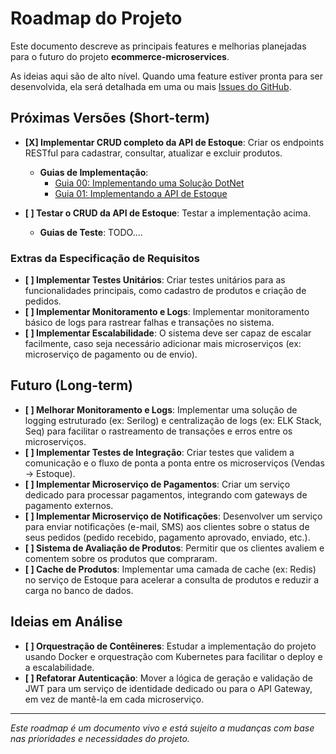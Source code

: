 # Roadmap do Projeto

Este documento descreve as principais features e melhorias planejadas para o futuro do projeto **ecommerce-microservices**.

As ideias aqui são de alto nível. Quando uma feature estiver pronta para ser desenvolvida, ela será detalhada em uma ou mais [Issues do GitHub](https://github.com/heviane/ecommerce-microservices/issues).

## Próximas Versões (Short-term)

- **[X] Implementar CRUD completo da API de Estoque**: Criar os endpoints RESTful para cadastrar, consultar, atualizar e excluir produtos.
  - **Guias de Implementação**:
    - [Guia 00: Implementando uma Solução DotNet](./guides/plans/00-implementacao-solucao-dotnet.md)
    - [Guia 01: Implementando a API de Estoque](./guides/01-implementando-api-estoque.md)

- **[ ] Testar o CRUD da API de Estoque**: Testar a implementação acima.
  - **Guias de Teste**: TODO....

### Extras da Especificação de Requisitos

- **[ ] Implementar Testes Unitários**: Criar testes unitários para as funcionalidades principais, como cadastro de produtos e criação de pedidos.
- **[ ] Implementar Monitoramento e Logs**: Implementar monitoramento básico de logs para rastrear falhas e transações no sistema.
- **[ ] Implementar Escalabilidade**: O sistema deve ser capaz de escalar facilmente, caso seja necessário adicionar mais microserviços (ex: microserviço de pagamento ou de envio).

## Futuro (Long-term)

- **[ ] Melhorar Monitoramento e Logs**: Implementar uma solução de logging estruturado (ex: Serilog) e centralização de logs (ex: ELK Stack, Seq) para facilitar o rastreamento de transações e erros entre os microserviços.
- **[ ] Implementar Testes de Integração**: Criar testes que validem a comunicação e o fluxo de ponta a ponta entre os microserviços (Vendas -> Estoque).
- **[ ] Implementar Microserviço de Pagamentos**: Criar um serviço dedicado para processar pagamentos, integrando com gateways de pagamento externos.
- **[ ] Implementar Microserviço de Notificações**: Desenvolver um serviço para enviar notificações (e-mail, SMS) aos clientes sobre o status de seus pedidos (pedido recebido, pagamento aprovado, enviado, etc.).
- **[ ] Sistema de Avaliação de Produtos**: Permitir que os clientes avaliem e comentem sobre os produtos que compraram.
- **[ ] Cache de Produtos**: Implementar uma camada de cache (ex: Redis) no serviço de Estoque para acelerar a consulta de produtos e reduzir a carga no banco de dados.

## Ideias em Análise

- **[ ] Orquestração de Contêineres**: Estudar a implementação do projeto usando Docker e orquestração com Kubernetes para facilitar o deploy e a escalabilidade.
- **[ ] Refatorar Autenticação**: Mover a lógica de geração e validação de JWT para um serviço de identidade dedicado ou para o API Gateway, em vez de mantê-la em cada microserviço.

---

*Este roadmap é um documento vivo e está sujeito a mudanças com base nas prioridades e necessidades do projeto.*

